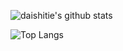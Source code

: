 ![daishitie's github stats](https://github-readme-stats.vercel.app/api?username=daishitie&show_icons=true)

![Top Langs](https://github-readme-stats.vercel.app/api/top-langs/?username=daishitie&layout=compact&langs_count=12)

<!--
**daishitie/daishitie** is a ✨ _special_ ✨ repository because its `README.md` (this file) appears on your GitHub profile.

Here are some ideas to get you started:

- 🔭 I’m currently working on ...
- 🌱 I’m currently learning ...
- 👯 I’m looking to collaborate on ...
- 🤔 I’m looking for help with ...
- 💬 Ask me about ...
- 📫 How to reach me: ...
- 😄 Pronouns: ...
- ⚡ Fun fact: ...
-->

